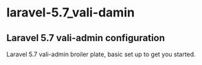 # laravel-5.7_vali-damin
## Laravel 5.7 vali-admin configuration

Laravel 5.7 vali-admin broiler plate, basic set up to get you started.
